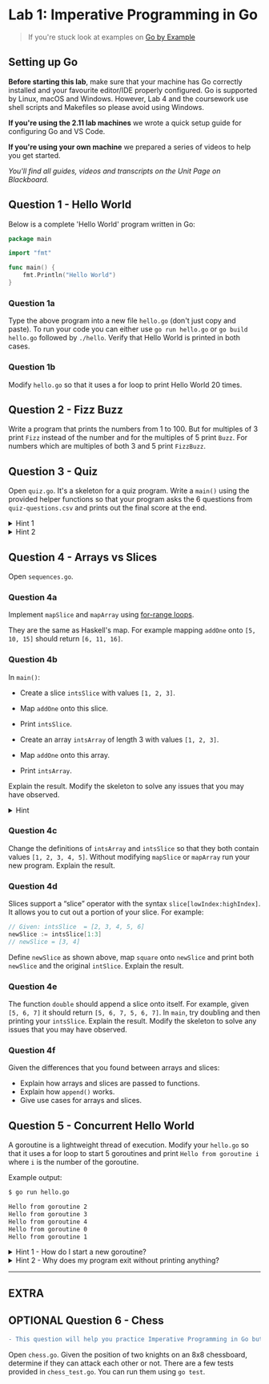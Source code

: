 # Lab 1: Imperative Programming in Go

> If you're stuck look at examples on [Go by Example](https://gobyexample.com/)

## Setting up Go

**Before starting this lab**, make sure that your machine has Go correctly installed and your favourite editor/IDE properly configured. Go is supported by Linux, macOS and Windows. However, Lab 4 and the coursework use shell scripts and Makefiles so please avoid using Windows.

**If you're using the 2.11 lab machines** we wrote a quick setup guide for configuring Go and VS Code.

**If you're using your own machine** we prepared a series of videos to help you get started.

*You'll find all guides, videos and transcripts on the Unit Page on Blackboard.*

## Question 1 - Hello World

Below is a complete 'Hello World' program written in Go:

```go
package main

import "fmt"

func main() {
    fmt.Println("Hello World")
}
```

### Question 1a

Type the above program into a new file `hello.go` (don't just copy and paste). To run your code you can either use `go run hello.go` or `go build hello.go` followed by `./hello`. Verify that Hello World is printed in both cases.

### Question 1b

Modify `hello.go` so that it uses a for loop to print Hello World 20 times.

## Question 2 - Fizz Buzz

Write a program that prints the numbers from 1 to 100. But for multiples of 3 print `Fizz` instead of the number and for the multiples of 5 print `Buzz`. For numbers which are multiples of both 3 and 5 print `FizzBuzz`.

## Question 3 - Quiz

Open `quiz.go`. It's a skeleton for a quiz program. Write a `main()` using the provided helper functions so that your program asks the 6 questions from `quiz-questions.csv` and prints out the final score at the end.

<details>
    <summary>Hint 1</summary>

Use `s := score(0)` to initialise your score variable.

</details>

<details>
    <summary>Hint 2</summary>

Use a [for-range loop](https://gobyexample.com/range) to ask all the questions.

</details>

## Question 4 - Arrays vs Slices

Open `sequences.go`.

### Question 4a

Implement `mapSlice` and `mapArray` using [for-range loops](https://gobyexample.com/range).

They are the same as Haskell's map. For example mapping `addOne` onto `[5, 10, 15]` should return `[6, 11, 16]`.

### Question 4b

In `main()`:

- Create a slice `intsSlice` with values `[1, 2, 3]`.
- Map `addOne` onto this slice.
- Print `intsSlice`.

- Create an array `intsArray` of length 3 with values `[1, 2, 3]`.
- Map `addOne` onto this array.
- Print `intsArray`.

Explain the result. Modify the skeleton to solve any issues that you may have observed.

<details>
    <summary>Hint</summary>

How are slices different from arrays? What exactly are they?

</details>

### Question 4c

Change the definitions of `intsArray` and `intsSlice` so that they both contain values `[1, 2, 3, 4, 5]`. Without modifying `mapSlice` or `mapArray` run your new program. Explain the result.

### Question 4d

Slices support a “slice” operator with the syntax `slice[lowIndex:highIndex]`. It allows you to cut out a portion of your slice. For example:

```go
// Given: intsSlice  = [2, 3, 4, 5, 6]
newSlice := intsSlice[1:3]  
// newSlice = [3, 4]
```

Define `newSlice` as shown above, map `square` onto `newSlice` and print both `newSlice` and the original `intSlice`. Explain the result.

### Question 4e

The function `double` should append a slice onto itself. For example, given `[5, 6, 7]` it should return `[5, 6, 7, 5, 6, 7]`. In `main`, try doubling and then printing your `intsSlice`. Explain the result. Modify the skeleton to solve any issues that you may have observed.

### Question 4f

Given the differences that you found between arrays and slices:

- Explain how arrays and slices are passed to functions.
- Explain how `append()` works.
- Give use cases for arrays and slices.

## Question 5 - Concurrent Hello World

A goroutine is a lightweight thread of execution. Modify your `hello.go` so that it uses a for loop to start 5 goroutines and print `Hello from goroutine i` where `i` is the number of the goroutine.

Example output:

```bash
$ go run hello.go

Hello from goroutine 2
Hello from goroutine 3
Hello from goroutine 4
Hello from goroutine 0
Hello from goroutine 1
```

<details>
    <summary>Hint 1 - How do I start a new goroutine?</summary>

Starting a goroutine is easy, just say:

```go
go someFunc()
```

</details>

<details>
    <summary>Hint 2 - Why does my program exit without printing anything?</summary>

You may notice that your program exits without printing anything. For now you can fix this by placing this after your for loop:

```go
time.Sleep(1 * time.Second)
```

Soon you'll see how to fix this problem with channels.

</details>

--------------------------------------------------------------------

## **EXTRA**

## **OPTIONAL** Question 6 - Chess

```diff
- This question will help you practice Imperative Programming in Go but it doesn't directly contribute to the coursework!
```

Open `chess.go`. Given the position of two knights on an 8x8 chessboard, determine if they can attack each other or not. There are a few tests provided in `chess_test.go`. You can run them using `go test`.

